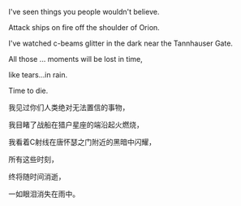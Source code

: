 I've seen things you people wouldn't believe.

Attack ships on fire off the shoulder of Orion.

I've watched c-beams glitter in the dark near the Tannhauser Gate.

All those ... moments will be lost in time, 

like tears...in rain.

Time to die.

我见过你们人类绝对无法置信的事物，

我目睹了战船在猎户星座的端沿起火燃烧，

我看着C射线在唐怀瑟之门附近的黑暗中闪耀，

所有这些时刻，

终将随时间消逝，

一如眼泪消失在雨中。
